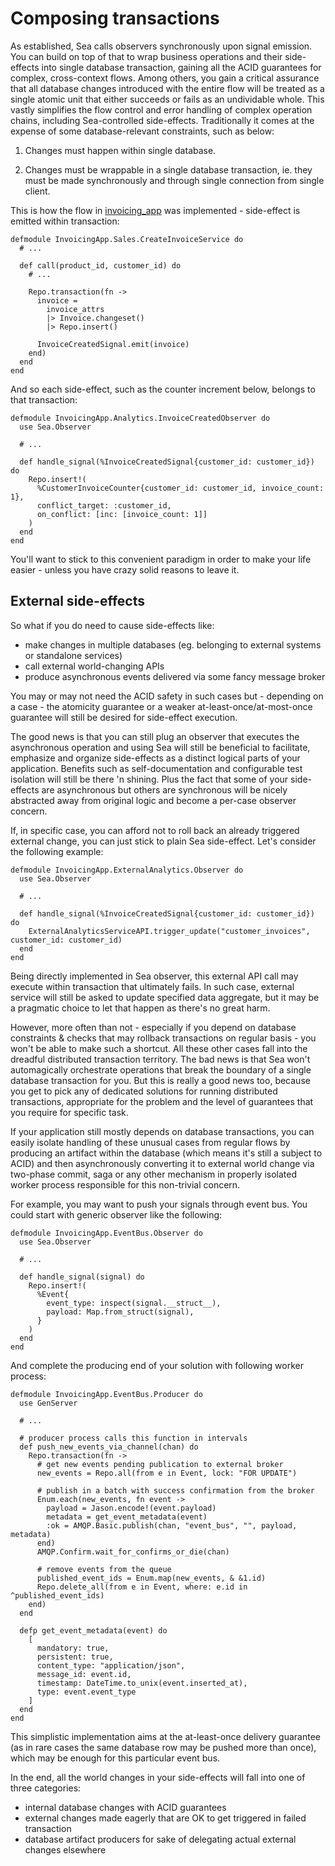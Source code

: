 # Composing transactions

As established, Sea calls observers synchronously upon signal emission. You can build on top of that
to wrap business operations and their side-effects into single database transaction, gaining all the
ACID guarantees for complex, cross-context flows. Among others, you gain a critical assurance that
all database changes introduced with the entire flow will be treated as a single atomic unit that
either succeeds or fails as an undividable whole. This vastly simplifies the flow control and error
handling of complex operation chains, including Sea-controlled side-effects. Traditionally it comes
at the expense of some database-relevant constraints, such as below:

1. Changes must happen within single database.

2. Changes must be wrappable in a single database transaction, ie. they must be made synchronously
   and through single connection from single client.

This is how the flow in [invoicing_app] was implemented - side-effect is emitted within transaction:

    defmodule InvoicingApp.Sales.CreateInvoiceService do
      # ...

      def call(product_id, customer_id) do
        # ...

        Repo.transaction(fn ->
          invoice =
            invoice_attrs
            |> Invoice.changeset()
            |> Repo.insert()

          InvoiceCreatedSignal.emit(invoice)
        end)
      end
    end

And so each side-effect, such as the counter increment below, belongs to that transaction:

    defmodule InvoicingApp.Analytics.InvoiceCreatedObserver do
      use Sea.Observer

      # ...

      def handle_signal(%InvoiceCreatedSignal{customer_id: customer_id}) do
        Repo.insert!(
          %CustomerInvoiceCounter{customer_id: customer_id, invoice_count: 1},
          conflict_target: :customer_id,
          on_conflict: [inc: [invoice_count: 1]]
        )
      end
    end

You'll want to stick to this convenient paradigm in order to make your life easier - unless you have
crazy solid reasons to leave it.

## External side-effects

So what if you do need to cause side-effects like:

- make changes in multiple databases (eg. belonging to external systems or standalone services)
- call external world-changing APIs
- produce asynchronous events delivered via some fancy message broker

You may or may not need the ACID safety in such cases but - depending on a case - the atomicity
guarantee or a weaker at-least-once/at-most-once guarantee will still be desired for side-effect
execution.

The good news is that you can still plug an observer that executes the asynchronous operation and
using Sea will still be beneficial to facilitate, emphasize and organize side-effects as a distinct
logical parts of your application. Benefits such as self-documentation and configurable test
isolation will still be there 'n shining. Plus the fact that some of your side-effects are
asynchronous but others are synchronous will be nicely abstracted away from original logic and
become a per-case observer concern.

If, in specific case, you can afford not to roll back an already triggered external change, you can
just stick to plain Sea side-effect. Let's consider the following example:

    defmodule InvoicingApp.ExternalAnalytics.Observer do
      use Sea.Observer

      # ...

      def handle_signal(%InvoiceCreatedSignal{customer_id: customer_id}) do
        ExternalAnalyticsServiceAPI.trigger_update("customer_invoices", customer_id: customer_id)
      end
    end

Being directly implemented in Sea observer, this external API call may execute within transaction
that ultimately fails. In such case, external service will still be asked to update specified data
aggregate, but it may be a pragmatic choice to let that happen as there's no great harm.

However, more often than not - especially if you depend on database constraints & checks that may
rollback transactions on regular basis - you won't be able to make such a shortcut. All these other
cases fall into the dreadful distributed transaction territory. The bad news is that Sea won't
automagically orchestrate operations that break the boundary of a single database transaction for
you. But this is really a good news too, because you get to pick any of dedicated solutions for
running distributed transactions, appropriate for the problem and the level of guarantees that you
require for specific task.

If your application still mostly depends on database transactions, you can easily isolate handling
of these unusual cases from regular flows by producing an artifact within the database (which means
it's still a subject to ACID) and then asynchronously converting it to external world change via
two-phase commit, saga or any other mechanism in properly isolated worker process responsible for
this non-trivial concern.

For example, you may want to push your signals through event bus. You could start with generic
observer like the following:

    defmodule InvoicingApp.EventBus.Observer do
      use Sea.Observer

      # ...

      def handle_signal(signal) do
        Repo.insert!(
          %Event{
            event_type: inspect(signal.__struct__),
            payload: Map.from_struct(signal),
          }
        )
      end
    end

And complete the producing end of your solution with following worker process:

    defmodule InvoicingApp.EventBus.Producer do
      use GenServer

      # ...

      # producer process calls this function in intervals
      def push_new_events_via_channel(chan) do
        Repo.transaction(fn ->
          # get new events pending publication to external broker
          new_events = Repo.all(from e in Event, lock: "FOR UPDATE")

          # publish in a batch with success confirmation from the broker
          Enum.each(new_events, fn event ->
            payload = Jason.encode!(event.payload)
            metadata = get_event_metadata(event)
            :ok = AMQP.Basic.publish(chan, "event_bus", "", payload, metadata)
          end)
          AMQP.Confirm.wait_for_confirms_or_die(chan)

          # remove events from the queue
          published_event_ids = Enum.map(new_events, & &1.id)
          Repo.delete_all(from e in Event, where: e.id in ^published_event_ids)
        end)
      end

      defp get_event_metadata(event) do
        [
          mandatory: true,
          persistent: true,
          content_type: "application/json",
          message_id: event.id,
          timestamp: DateTime.to_unix(event.inserted_at),
          type: event.event_type
        ]
      end
    end

This simplistic implementation aims at the at-least-once delivery guarantee (as in rare cases the
same database row may be pushed more than once), which may be enough for this particular event bus.

In the end, all the world changes in your side-effects will fall into one of three categories:

- internal database changes with ACID guarantees
- external changes made eagerly that are OK to get triggered in failed transaction
- database artifact producers for sake of delegating actual external changes elsewhere

[invoicing_app]: https://github.com/surgeventures/sea-elixir/tree/master/examples/invoicing_app
